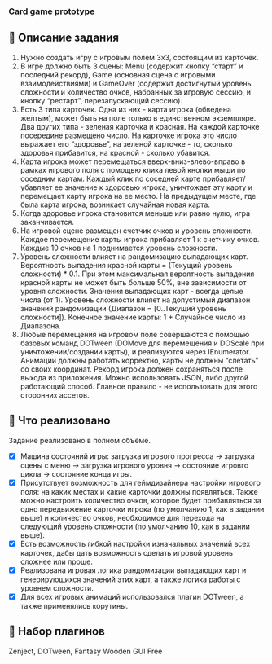 ### Card game prototype
## :notebook: Описание задания
1. Нужно создать игру с игровым полем 3х3, состоящим из карточек. 
2. В игре должно быть 3 сцены: Menu (содержит кнопку “старт” и последний рекорд), Game (основная сцена с игровыми взаимодействиями) и GameOver (содержит достигнутый уровень сложности и количество очков, набранных за игровую сессию, и кнопку “рестарт”, перезапускающий сессию).
3. Есть 3 типа карточек. Одна из них - карта игрока (обведена желтым), может быть на поле только в единственном экземпляре. Два других типа - зеленая карточка и красная. На каждой карточке посередине размещено число. На карточке игрока это число выражает его “здоровье”, на зеленой карточке - то, сколько здоровья прибавится, на красной - сколько убавится.
4. Карта игрока может перемещаться вверх-вниз-влево-вправо в рамках игрового поля с помощью клика левой кнопки мыши по соседним картам. Каждый клик по соседней карте прибавляет/убавляет ее значение к здоровью игрока, уничтожает эту карту и перемещает карту игрока на ее место. На предыдущем месте, где была карта игрока, возникает случайная новая карта.
5. Когда здоровье игрока становится меньше или равно нулю, игра заканчивается.
6. На игровой сцене размещен счетчик очков и уровень сложности. Каждое перемещение карты игрока прибавляет 1 к счетчику очков. Каждые 10 очков на 1 поднимается уровень сложности.
7. Уровень сложности влияет на рандомизацию выпадающих карт. Вероятность выпадения красной карты = (Текущий уровень сложности) * 0.1. При этом максимальная вероятность выпадения красной карты не может быть больше 50%, вне зависимости от уровня сложности. Значения выпадающих карт - всегда целые числа (от 1). Уровень сложности влияет на допустимый диапазон значений рандомизации (Диапазон = [0..Текущий уровень сложности]). Конечное значение карты: 1 + Случайное число из Диапазона.
8. Любые перемещения на игровом поле совершаются с помощью базовых команд DOTween (DOMove для перемещения  и DOScale при уничтожении/создании карты), и реализуются через IEnumerator. Анимации должны работать корректно, карты не должны “слетать” со своих координат.
Рекорд игрока должен сохраняться после выхода из приложения. Можно использовать JSON, либо другой работающий способ. Главное правило - не использовать для этого сторонних ассетов.

## :checkered_flag: Что реализовано
Задание реализовано в полном объёме.
- [x] Машина состояний игры: загрузка игрового прогресса -> загрузка сцены с меню -> загрузка игрового уровня -> состояние игровго цикла -> состояние конца игры.
- [x] Присутствует возможность для геймдизайнера настройки игрового поля: на каких местах и какие карточки должны появляться. Также можно настроить количество очков, которое будет прибавляться за одно передвижение карточки игрока (по умолчанию 1, как в задании выше) и количество очков, необходимое для перехода на следующий уровень сложности (по умолчанию 10, как в задании выше). 
- [x] Есть возможность гибкой настройки изначальных значений всех карточек, дабы дать возможность сделать игровой уровень сложнее или проще.
- [x] Реализована игровая логика рандомизации выпадающих карт и генерирующихся значений этих карт, а также логика работы с уровнем сложности.
- [x] Для всех игровых анимаций использовался плагин DOTween, а также применялись корутины. 

## :link: Набор плагинов
Zenject, DOTween, Fantasy Wooden GUI Free
